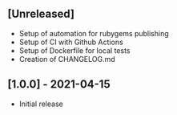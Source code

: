 ## [Unreleased]

- Setup of automation for rubygems publishing
- Setup of CI with Github Actions
- Setup of Dockerfile for local tests
- Creation of CHANGELOG.md

## [1.0.0] - 2021-04-15

- Initial release
